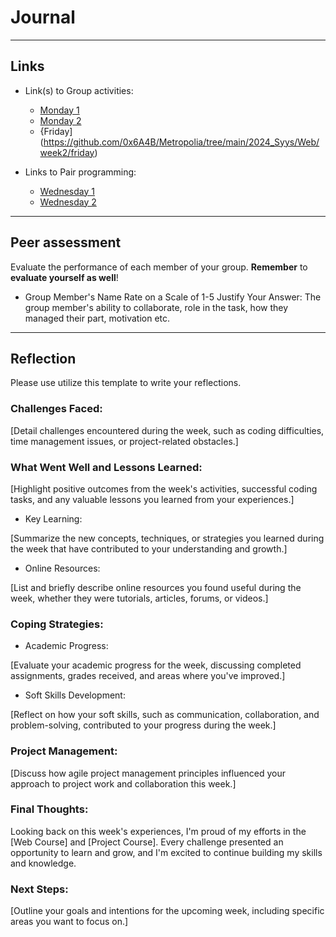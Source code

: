 # Journal

----
## Links
- Link(s) to Group activities: 
  - [Monday 1](https://github.com/0x6A4B/Metropolia/tree/main/2024_Syys/Web/week2/monday/week2-monday-1)
  - [Monday 2](https://github.com/0x6A4B/Metropolia/tree/main/2024_Syys/Web/week2/monday/week2-monday-2)
  - {Friday](https://github.com/0x6A4B/Metropolia/tree/main/2024_Syys/Web/week2/friday)

- Links to Pair programming: 
  - [Wednesday 1](https://github.com/0x6A4B/Metropolia/tree/main/2024_Syys/Web/week2/wednesday/front/fe-pp1-part1)
  - [Wednesday 2](https://github.com/0x6A4B/Metropolia/tree/main/2024_Syys/Web/week2/wednesday/front/fe-pp1-part2)

----
## Peer assessment

Evaluate the performance of each member of your group. **Remember** to **evaluate yourself as well**!

- Group Member's Name
Rate on a Scale of 1-5
Justify Your Answer: The group member's ability to collaborate, role in the task, how they managed their part, motivation etc.


----

## Reflection

Please use utilize this template to write your reflections.

### Challenges Faced:

[Detail challenges encountered during the week, such as coding difficulties, time management issues, or project-related obstacles.]

### What Went Well and Lessons Learned:

[Highlight positive outcomes from the week's activities, successful coding tasks, and any valuable lessons you learned from your experiences.]

- Key Learning:

[Summarize the new concepts, techniques, or strategies you learned during the week that have contributed to your understanding and growth.]

- Online Resources:

[List and briefly describe online resources you found useful during the week, whether they were tutorials, articles, forums, or videos.]

### Coping Strategies:


- Academic Progress:

[Evaluate your academic progress for the week, discussing completed assignments, grades received, and areas where you've improved.]

- Soft Skills Development:

[Reflect on how your soft skills, such as communication, collaboration, and problem-solving, contributed to your progress during the week.]

### Project Management:

[Discuss how agile project management principles influenced your approach to project work and collaboration this week.]

### Final Thoughts:

Looking back on this week's experiences, I'm proud of my efforts in the [Web Course] and [Project Course]. Every challenge presented an opportunity to learn and grow, and I'm excited to continue building my skills and knowledge.

### Next Steps:

[Outline your goals and intentions for the upcoming week, including specific areas you want to focus on.]


<!-- Links -->
[criticism and constructive feedback]:https://cvdl.ben.edu/blog/why-is-everyone-talking-about-feedback/






